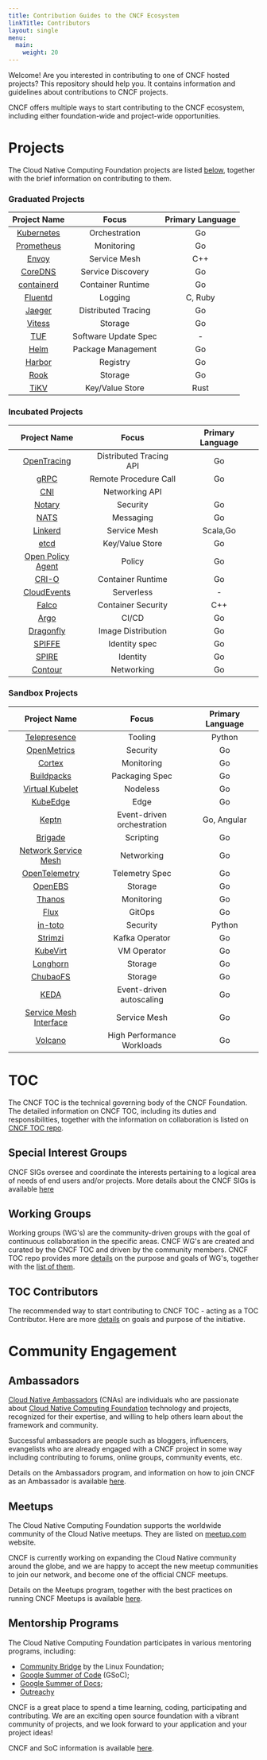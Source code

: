 ```yaml
---
title: Contribution Guides to the CNCF Ecosystem
linkTitle: Contributors
layout: single
menu:
  main:
    weight: 20
---
```


Welcome! Are you interested in contributing to one of CNCF hosted projects? This repository should help you. It contains information and guidelines about contributions to CNCF projects.

CNCF offers multiple ways to start contributing to the CNCF ecosystem, including either foundation-wide and project-wide opportunities.

Projects
========

The Cloud Native Computing Foundation projects are listed [below](content/projects/), together with the brief information on contributing to them.

### Graduated Projects

| Project Name                                | Focus                | Primary Language |
|:-------------------------------------------:|:--------------------:|:----------------:|
| [Kubernetes](content/projects/#kubernetes) |    Orchestration     |        Go        |
| [Prometheus](content/projects/#prometheus) |      Monitoring      |        Go        |
|      [Envoy](content/projects/#envoy)      |     Service Mesh     |       C++        |
|    [CoreDNS](content/projects/#coredns)    |  Service Discovery   |        Go        |
| [containerd](content/projects/#containerd) |  Container Runtime   |        Go        |
|    [Fluentd](content/projects/#fluentd)    |       Logging        |     C, Ruby      |
|     [Jaeger](content/projects/#jaeger)     | Distributed Tracing  |        Go        |
|     [Vitess](content/projects/#vitess)     |       Storage        |        Go        |
|        [TUF](content/projects/#tuf)        | Software Update Spec |        \-        |
|       [Helm](content/projects/#helm)       |  Package Management  |        Go        |
|     [Harbor](content/projects/#harbor)     |       Registry       |        Go        |
|    [Rook](content/projects/#rook)          |        Storage       |        Go        |
|     [TiKV](content/projects/#tikv)         |   Key/Value Store    |       Rust       |

### Incubated Projects

| Project Name                                              | Focus                   | Primary Language |
|:---------------------------------------------------------:|:-----------------------:|:----------------:|
|       [OpenTracing](content/projects/#opentracing)       | Distributed Tracing API |        Go        |
|              [gRPC](content/projects/#grpc)              |  Remote Procedure Call  |        Go        |
|               [CNI](content/projects/#cni)               |     Networking API      |                  |
|            [Notary](content/projects/#notary)            |        Security         |        Go        |
|              [NATS](content/projects/#nats)              |        Messaging        |        Go        |
|           [Linkerd](content/projects/#linkerd)           |      Service Mesh       |     Scala,Go     |
|              [etcd](content/projects/#etcd)              |     Key/Value Store     |        Go        |
| [Open Policy Agent](content/projects/#open-policy-agent) |         Policy          |        Go        |
|             [CRI-O](content/projects/#cri-o)             |    Container Runtime    |        Go        |
|       [CloudEvents](content/projects/#cloudevents)       |       Serverless        |        \-        |
|             [Falco](content/projects/#falco)             |   Container Security    |       C++        |
|              [Argo](content/projects/#argo)              |          CI/CD          |        Go        |
|         [Dragonfly](content/projects/#dragonfly)         |   Image Distribution    |        Go        |
|            [SPIFFE](content/projects/#spiffe)            |      Identity spec      |        Go        |
|             [SPIRE](content/projects/#spire)             |        Identity         |        Go        |
|           [Contour](content/projects/#contour)           |       Networking        |        Go        |

### Sandbox Projects

| Project Name                                                        | Focus                      | Primary Language |
|:-------------------------------------------------------------------:|:--------------------------:|:----------------:|
|           [Telepresence](content/projects/#telepresence)           |          Tooling           |      Python      |
|            [OpenMetrics](content/projects/#openmetrics)            |          Security          |        Go        |
|                 [Cortex](content/projects/#cortex)                 |         Monitoring         |        Go        |
|             [Buildpacks](content/projects/#buildpacks)             |       Packaging Spec       |        Go        |
|        [Virtual Kubelet](content/projects/#virtual-kubelet)        |          Nodeless          |        Go        |
|               [KubeEdge](content/projects/#kubeedge)               |            Edge            |        Go        |
|               [Keptn](content/projects/#keptn)                     | Event-driven orchestration |    Go, Angular   |
|                [Brigade](content/projects/#Brigade)                |         Scripting          |        Go        |
|   [Network Service Mesh](content/projects/#network-service-mesh)   |         Networking         |        Go        |
|          [OpenTelemetry](content/projects/#opentelemetry)          |       Telemetry Spec       |        Go        |
|                [OpenEBS](content/projects/#openebs)                |          Storage           |        Go        |
|                 [Thanos](content/projects/#thanos)                 |         Monitoring         |        Go        |
|                   [Flux](content/projects/#flux)                   |           GitOps           |        Go        |
|                [in-toto](content/projects/#in-toto)                |          Security          |    Python        |
|                [Strimzi](content/projects/#strimzi)                |       Kafka Operator       |        Go        |
|               [KubeVirt](content/projects/#kubevirt)               |        VM Operator         |        Go        |
|               [Longhorn](content/projects/#longhorn)               |          Storage           |        Go        |
|               [ChubaoFS](content/projects/#chubaofs)               |          Storage           |        Go        |
|                   [KEDA](content/projects/#keda)                   |  Event-driven autoscaling  |        Go        |
| [Service Mesh Interface](content/projects/#service-mesh-interface) |        Service Mesh        |        Go        |
|                [Volcano](content/projects/#volcano)                | High Performance Workloads |        Go        |

TOC
===

The CNCF TOC is the technical governing body of the CNCF Foundation. The detailed information on CNCF TOC, including its duties and responsibilities, together with the information on collaboration is listed on [CNCF TOC repo](https://github.com/cncf/toc/).

Special Interest Groups
-----------------------

CNCF SIGs oversee and coordinate the interests pertaining to a logical area of needs of end users and/or projects. More details about the CNCF SIGs is available [here](https://github.com/cncf/toc/blob/master/sigs/cncf-sigs.md)

Working Groups
--------------

Working groups (WG's) are the community-driven groups with the goal of continuous collaboration in the specific areas. CNCF WG's are created and curated by the CNCF TOC and driven by the community members. CNCF TOC repo provides more [details](https://github.com/cncf/toc/tree/master/workinggroups#cncf-working-groups) on the purpose and goals of WG's, together with the [list of them](https://github.com/cncf/toc/blob/master/README.md#working-groups).

TOC Contributors
----------------

The recommended way to start contributing to CNCF TOC - acting as a TOC Contributor. Here are more [details](https://github.com/cncf/toc/blob/master/CONTRIBUTORS.md) on goals and purpose of the initiative.

Community Engagement
====================

Ambassadors
-----------

[Cloud Native Ambassadors](https://www.cncf.io/people/ambassadors/) (CNAs) are individuals who are passionate about [Cloud Native Computing Foundation](https://www.cncf.io/) technology and projects, recognized for their expertise, and willing to help others learn about the framework and community.

Successful ambassadors are people such as bloggers, influencers, evangelists who are already engaged with a CNCF project in some way including contributing to forums, online groups, community events, etc.

Details on the Ambassadors program, and information on how to join CNCF as an Ambassador is available [here](https://github.com/cncf/ambassadors).

Meetups
-------

The Cloud Native Computing Foundation supports the worldwide community of the Cloud Native meetups. They are listed on [meetup.com](https://www.meetup.com/pro/cncf/) website.

CNCF is currently working on expanding the Cloud Native community around the globe, and we are happy to accept the new meetup communities to join our network, and become one of the official CNCF meetups.

Details on the Meetups program, together with the best practices on running CNCF Meetups is available [here](https://github.com/cncf/meetups).

Mentorship Programs
-------------------

The Cloud Native Computing Foundation participates in various mentoring programs, including:

-	[Community Bridge](https://github.com/cncf/mentoring/tree/master/communitybridge) by the Linux Foundation;
-	[Google Summer of Code](https://github.com/cncf/mentoring/tree/master/summerofcode) (GSoC);
-	[Google Summer of Docs](https://github.com/cncf/mentoring/tree/master/seasonofdocs);
-	[Outreachy](https://github.com/cncf/mentoring/tree/master/outreachy)

CNCF is a great place to spend a time learning, coding, participating and contributing. We are an exciting open source foundation with a vibrant community of projects, and we look forward to your application and your project ideas!

CNCF and SoC information is available [here](https://github.com/cncf/soc/blob/master/README.md).
